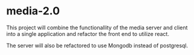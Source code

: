 # media-2.0

This project will combine the functionallity of the media server and client into a single application and refactor the front end to utilize react.

The server will also be refactored to use Mongodb instead of postgresql.
